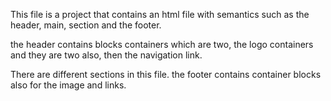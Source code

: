 This file is a project that contains an html file with semantics such 
as the header, main, section and the footer.

the header contains blocks containers which are two, 
the logo containers and they are two also,
then the navigation link.


There are different sections in this file.
the footer contains container blocks also for the image and links.